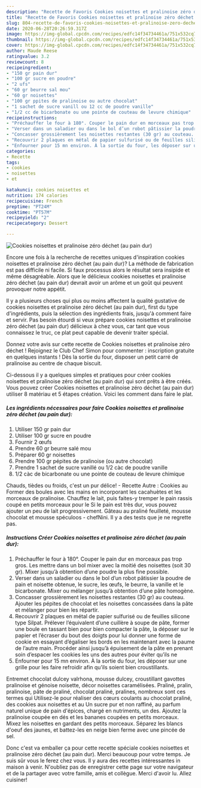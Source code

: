 ```yaml
---
description: "Recette de Favoris Cookies noisettes et pralinoise zéro déchet (au pain dur)"
title: "Recette de Favoris Cookies noisettes et pralinoise zéro déchet (au pain dur)"
slug: 804-recette-de-favoris-cookies-noisettes-et-pralinoise-zero-dechet-au-pain-dur
date: 2020-06-28T20:26:59.317Z
image: https://img-global.cpcdn.com/recipes/edfc14f34734461a/751x532cq70/cookies-noisettes-et-pralinoise-zero-dechet-au-pain-dur-photo-principale-de-la-recette.jpg
thumbnail: https://img-global.cpcdn.com/recipes/edfc14f34734461a/751x532cq70/cookies-noisettes-et-pralinoise-zero-dechet-au-pain-dur-photo-principale-de-la-recette.jpg
cover: https://img-global.cpcdn.com/recipes/edfc14f34734461a/751x532cq70/cookies-noisettes-et-pralinoise-zero-dechet-au-pain-dur-photo-principale-de-la-recette.jpg
author: Maude Reese
ratingvalue: 3.2
reviewcount: 8
recipeingredient:
- "150 gr pain dur"
- "100 gr sucre en poudre"
- "2 ufs"
- "60 gr beurre sal mou"
- "60 gr noisettes"
- "100 gr ppites de pralinoise ou autre chocolat"
- "1 sachet de sucre vanill ou 12 cc de poudre vanille"
- "1/2 cc de bicarbonate ou une pointe de couteau de levure chimique"
recipeinstructions:
- "Préchauffer le four à 180°. Couper le pain dur en morceaux pas trop gros. Les mettre dans un bol mixer avec la moitié des noisettes (soit 30 gr). Mixer jusqu’à obtention d’une poudre la plus fine possible."
- "Verser dans un saladier ou dans le bol d’un robot pâtissier la poudre de pain et noisette obtenue, le sucre, les œufs, le beurre, la vanille et le bicarbonate. Mixer ou mélanger jusqu’à obtention d’une pâte homogène."
- "Concasser grossièrement les noisettes restantes (30 gr) au couteau. Ajouter les pépites de chocolat et les noisettes concassées dans la pâte et mélanger pour bien les répartir."
- "Recouvrir 2 plaques en métal de papier sulfurisé ou de feuilles silicone type Silpat. Prélever l’équivalent d’une cuillère à soupe de pâte, former une boule en tassant bien pour bien compacter la pâte, la déposer sur le papier et l’écraser du bout des doigts pour lui donner une forme de cookie en essayant d’égaliser les bords en les maintenant avec la paume de l’autre main. Procéder ainsi jusqu’à épuisement de la pâte en prenant soin d’espacer les cookies les uns des autres pour éviter qu’ils ne"
- "Enfourner pour 15 mn environ. À la sortie du four, les déposer sur une grille pour les faire refroidir afin qu’ils soient bien croustillants."
categories:
- Recette
tags:
- cookies
- noisettes
- et

katakunci: cookies noisettes et 
nutrition: 174 calories
recipecuisine: French
preptime: "PT24M"
cooktime: "PT57M"
recipeyield: "2"
recipecategory: Dessert

---
```



![Cookies noisettes et pralinoise zéro déchet (au pain dur)](https://img-global.cpcdn.com/recipes/edfc14f34734461a/751x532cq70/cookies-noisettes-et-pralinoise-zero-dechet-au-pain-dur-photo-principale-de-la-recette.jpg)

Encore une fois à la recherche de recettes uniques d'inspiration cookies noisettes et pralinoise zéro déchet (au pain dur)? La méthode de fabrication est pas difficile ni facile. Si faux processus alors le résultat sera insipide et même désagréable. Alors que le délicieux cookies noisettes et pralinoise zéro déchet (au pain dur) devrait avoir un arôme et un goût qui peuvent provoquer notre appétit.

Il y a plusieurs choses qui plus ou moins affectent la qualité gustative de cookies noisettes et pralinoise zéro déchet (au pain dur), first du type d'ingrédients, puis la sélection des ingrédients frais, jusqu'à comment faire et servir. Pas besoin étourdi si veux prépare cookies noisettes et pralinoise zéro déchet (au pain dur) délicieux à chez vous, car tant que vous connaissez le truc, ce plat peut capable de devenir traiter spécial.

Donnez votre avis sur cette recette de Cookies noisettes et pralinoise zéro déchet ! Rejoignez le Club Chef Simon pour commenter : inscription gratuite en quelques instants ! Dès la sortie du four, disposer un petit carré de pralinoise au centre de chaque biscuit.


Ci-dessous il y a quelques simples et pratiques pour créer cookies noisettes et pralinoise zéro déchet (au pain dur) qui sont prêts à être créés. Vous pouvez créer Cookies noisettes et pralinoise zéro déchet (au pain dur) utiliser 8 matériau et 5 étapes création. Voici les comment dans faire le plat.

<!--inarticleads1-->

##### Les ingrédients nécessaires pour faire Cookies noisettes et pralinoise zéro déchet (au pain dur):

1. Utiliser 150 gr pain dur
1. Utiliser 100 gr sucre en poudre
1. Fournir 2 œufs
1. Prendre 60 gr beurre salé mou
1. Préparer 60 gr noisettes
1. Prendre 100 gr pépites de pralinoise (ou autre chocolat)
1. Prendre 1 sachet de sucre vanillé ou 1/2 càc de poudre vanille
1.  1/2 càc de bicarbonate ou une pointe de couteau de levure chimique


Chauds, tièdes ou froids, c&#39;est un pur délice! - Recette Autre : Cookies au Former des boules avec les mains en incorporant les cacahuètes et les morceaux de pralinoise. Chauffez le lait, puis faites-y tremper le pain rassis coupé en petits morceaux pour le Si le pain est très dur, vous pouvez ajouter un peu de lait progressivement. Gâteau au praliné feuilleté, mousse chocolat et mousse spéculoos - chefNini. Il y a des tests que je ne regrette pas. 

<!--inarticleads2-->

##### Instructions Créer Cookies noisettes et pralinoise zéro déchet (au pain dur):

1. Préchauffer le four à 180°. Couper le pain dur en morceaux pas trop gros. Les mettre dans un bol mixer avec la moitié des noisettes (soit 30 gr). Mixer jusqu’à obtention d’une poudre la plus fine possible.
1. Verser dans un saladier ou dans le bol d’un robot pâtissier la poudre de pain et noisette obtenue, le sucre, les œufs, le beurre, la vanille et le bicarbonate. Mixer ou mélanger jusqu’à obtention d’une pâte homogène.
1. Concasser grossièrement les noisettes restantes (30 gr) au couteau. Ajouter les pépites de chocolat et les noisettes concassées dans la pâte et mélanger pour bien les répartir.
1. Recouvrir 2 plaques en métal de papier sulfurisé ou de feuilles silicone type Silpat. Prélever l’équivalent d’une cuillère à soupe de pâte, former une boule en tassant bien pour bien compacter la pâte, la déposer sur le papier et l’écraser du bout des doigts pour lui donner une forme de cookie en essayant d’égaliser les bords en les maintenant avec la paume de l’autre main. Procéder ainsi jusqu’à épuisement de la pâte en prenant soin d’espacer les cookies les uns des autres pour éviter qu’ils ne
1. Enfourner pour 15 mn environ. À la sortie du four, les déposer sur une grille pour les faire refroidir afin qu’ils soient bien croustillants.


Entremet chocolat dulcey valrhona, mousse dulcey, croustillant gavottes pralinoise et génoise noisette, décor noisettes caramélisées. Praliné, pralin, pralinoise, pâte de praliné, chocolat praliné, pralines, nombreux sont ces termes qui Utilisez-le pour réaliser des cœurs coulants au chocolat praliné, des cookies aux noisettes et au Un sucre pur et non raffiné, au parfum naturel unique de pain d&#39;épices, chargé en nutriments, un des. Ajoutez la pralinoise coupée en dés et les bananes coupées en petits morceaux. Mixez les noisettes en gardant des petits morceaux. Séparez les blancs d&#39;oeuf des jaunes, et battez-les en neige bien ferme avec une pincée de sel. 


Donc c'est va emballer ça pour cette recette spéciale cookies noisettes et pralinoise zéro déchet (au pain dur). Merci beaucoup pour votre temps. Je suis sûr vous le ferez chez vous. Il y aura des recettes  intéressantes in maison à venir. N'oubliez pas de enregistrer cette page sur votre navigateur et de la partager avec votre famille, amis et collègue. Merci d'avoir lu. Allez cuisiner!
